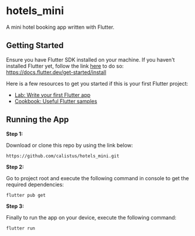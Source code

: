 # hotels_mini

A mini hotel booking app written with Flutter.


## Getting Started

Ensure you have Flutter SDK installed on your machine. If you haven't installed Flutter yet, follow the link [here](https://docs.flutter.dev/get-started/install) to do so: https://docs.flutter.dev/get-started/install

Here is a  few resources to get you started if this is your first Flutter project:

- [Lab: Write your first Flutter app](https://docs.flutter.dev/get-started/codelab)
- [Cookbook: Useful Flutter samples](https://docs.flutter.dev/cookbook)


## Running the App

**Step 1:**

Download or clone this repo by using the link below:

```
https://github.com/calistus/hotels_mini.git
```

**Step 2:**

Go to project root and execute the following command in console to get the required dependencies: 

```
flutter pub get 
```

**Step 3:**

Finally to run the app on your device, execute the following command: 

```
flutter run 
```
